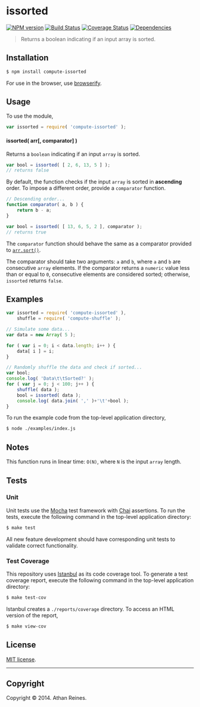 issorted
===
[![NPM version][npm-image]][npm-url] [![Build Status][travis-image]][travis-url] [![Coverage Status][coveralls-image]][coveralls-url] [![Dependencies][dependencies-image]][dependencies-url]

> Returns a boolean indicating if an input array is sorted.


## Installation

``` bash
$ npm install compute-issorted
```

For use in the browser, use [browserify](https://github.com/substack/node-browserify).


## Usage

To use the module,

``` javascript
var issorted = require( 'compute-issorted' );
```

#### issorted( arr[, comparator] )

Returns a `boolean` indicating if an input `array` is sorted.

``` javascript
var bool = issorted( [ 2, 6, 13, 5 ] );
// returns false
```

By default, the function checks if the input `array` is sorted in __ascending__ order. To impose a different order, provide a `comparator` function.

``` javascript
// Descending order...
function comparator( a, b ) {
	return b - a;
}

var bool = issorted( [ 13, 6, 5, 2 ], comparator );
// returns true
```

The `comparator` function should behave the same as a comparator provided to [`arr.sort()`](https://developer.mozilla.org/en-US/docs/Web/JavaScript/Reference/Global_Objects/Array/sort).

The comparator should take two arguments: `a` and `b`, where `a` and `b` are consecutive `array` elements. If the comparator returns a `numeric` value less than or equal to `0`, consecutive elements are considered sorted; otherwise, `issorted` returns `false`. 


## Examples

``` javascript
var issorted = require( 'compute-issorted' ),
	shuffle = require( 'compute-shuffle' );

// Simulate some data...
var data = new Array( 5 );

for ( var i = 0; i < data.length; i++ ) {
	data[ i ] = i;
}

// Randomly shuffle the data and check if sorted...
var bool;
console.log( 'Data\t\tSorted?' );
for ( var j = 0; j < 100; j++ ) {
	shuffle( data );
	bool = issorted( data );
	console.log( data.join( ',' )+'\t'+bool );
}
```

To run the example code from the top-level application directory,

``` bash
$ node ./examples/index.js
```


## Notes

This function runs in linear time: `O(N)`, where `N` is the input `array` length.


## Tests

### Unit

Unit tests use the [Mocha](http://visionmedia.github.io/mocha) test framework with [Chai](http://chaijs.com) assertions. To run the tests, execute the following command in the top-level application directory:

``` bash
$ make test
```

All new feature development should have corresponding unit tests to validate correct functionality.


### Test Coverage

This repository uses [Istanbul](https://github.com/gotwarlost/istanbul) as its code coverage tool. To generate a test coverage report, execute the following command in the top-level application directory:

``` bash
$ make test-cov
```

Istanbul creates a `./reports/coverage` directory. To access an HTML version of the report,

``` bash
$ make view-cov
```


## License

[MIT license](http://opensource.org/licenses/MIT). 


---
## Copyright

Copyright &copy; 2014. Athan Reines.


[npm-image]: http://img.shields.io/npm/v/compute-issorted.svg
[npm-url]: https://npmjs.org/package/compute-issorted

[travis-image]: http://img.shields.io/travis/compute-io/issorted/master.svg
[travis-url]: https://travis-ci.org/compute-io/issorted

[coveralls-image]: https://img.shields.io/coveralls/compute-io/issorted/master.svg
[coveralls-url]: https://coveralls.io/r/compute-io/issorted?branch=master

[dependencies-image]: http://img.shields.io/david/compute-io/issorted.svg
[dependencies-url]: https://david-dm.org/compute-io/issorted

[dev-dependencies-image]: http://img.shields.io/david/dev/compute-io/issorted.svg
[dev-dependencies-url]: https://david-dm.org/dev/compute-io/issorted

[github-issues-image]: http://img.shields.io/github/issues/compute-io/issorted.svg
[github-issues-url]: https://github.com/compute-io/issorted/issues
